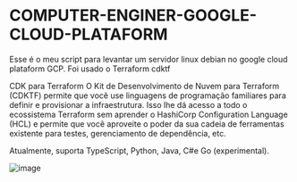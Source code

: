 # COMPUTER-ENGINER-GOOGLE-CLOUD-PLATAFORM
Esse é o meu script para levantar um servidor linux debian no google cloud plataform GCP. Foi usado o Terraform cdktf

CDK para Terraform‎
O Kit de Desenvolvimento de Nuvem para Terraform (CDKTF) permite que você use linguagens de programação familiares para definir e provisionar a infraestrutura. Isso lhe dá acesso a todo o ecossistema Terraform sem aprender o HashiCorp Configuration Language (HCL) e permite que você aproveite o poder da sua cadeia de ferramentas existente para testes, gerenciamento de dependência, etc.‎

Atualmente, suporta TypeScript, Python, Java, C#e Go (experimental).

![image](https://user-images.githubusercontent.com/80071063/161116426-ec608423-9103-40ba-8e7e-d262b238cc1d.png)
